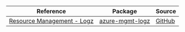 | Reference | Package | Source |
|---|---|---|
|[Resource Management - Logz](mgmt-logz-readme.md)|[azure-mgmt-logz](https://pypi.org/project/azure-mgmt-logz)|[GitHub](https://github.com/Azure/azure-sdk-for-python/blob/main/)|
